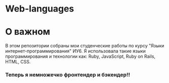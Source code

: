 # Web-languages

# О важном

В этом репозитории собраны мои студенческие работы по курсу "Языки интернет-программирования" ИУ6.
Я использовала такие языки программирования и технологии как: Ruby, JavaScript, Ruby on Rails, HTML, CSS.

### Теперь я немножечко фронтендер и бэкендер!!
